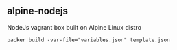alpine-nodejs
----

NodeJs vagrant box built on Alpine Linux distro


```
packer build -var-file="variables.json" template.json
```
